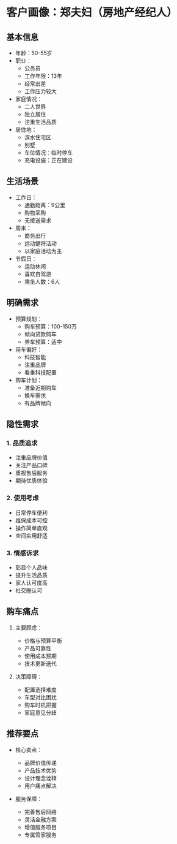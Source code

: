 # 客户画像：郑夫妇（房地产经纪人）

## 基本信息
- 年龄：50-55岁
- 职业：
  - 公务员
  - 工作年限：13年
  - 经常出差
  - 工作压力较大
- 家庭情况：
  - 二人世界
  - 独立居住
  - 注重生活品质
- 居住地：
  - 滨水住宅区
  - 别墅
  - 车位情况：临时停车
  - 充电设施：正在建设

## 生活场景
- 工作日：
  - 通勤距离：9公里
  - 购物采购
  - 无接送需求
- 周末：
  - 商务出行
  - 运动健将活动
  - 以家庭活动为主
- 节假日：
  - 运动休闲
  - 喜欢自驾游
  - 乘坐人数：6人

## 明确需求
- 预算规划：
  - 购车预算：100-150万
  - 倾向贷款购车
  - 养车预算：适中
- 用车偏好：
  - 科技智能
  - 注重品牌
  - 看重科技配置
- 购车计划：
  - 准备近期购车
  - 换车需求
  - 有品牌倾向

## 隐性需求
### 1. 品质追求
- 注重品牌价值
- 关注产品口碑
- 重视售后服务
- 期待优质体验

### 2. 使用考虑
- 日常停车便利
- 维保成本可控
- 操作简单直观
- 空间实用舒适

### 3. 情感诉求
- 彰显个人品味
- 提升生活品质
- 家人认可度高
- 社交圈认可

## 购车痛点
1. 主要顾虑：
   - 价格与预算平衡
   - 产品可靠性
   - 使用成本预期
   - 技术更新迭代

2. 决策障碍：
   - 配置选择难度
   - 车型对比困扰
   - 购车时机把握
   - 家庭意见分歧

## 推荐要点
- 核心卖点：
  - 品牌价值传递
  - 产品技术优势
  - 设计理念诠释
  - 用户痛点解决

- 服务保障：
  - 完善售后网络
  - 灵活金融方案
  - 增值服务项目
  - 专属管家服务